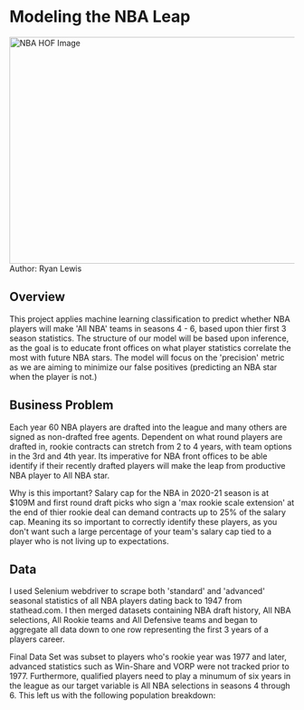 # Modeling the NBA Leap
<img src="https://specials-images.forbesimg.com/imageserve/6039162297e0c18b3c836174/960x0.jpg?cropX1=276&cropX2=2296&cropY1=51&cropY2=1188" alt= "NBA HOF Image" width="800" height="400"> 
Author: Ryan Lewis

## Overview
This project applies machine learning classification to predict whether NBA players will make 'All NBA' teams in seasons 4 - 6, based upon thier first 3 season statistics. The structure of our model will be based upon inference, as the goal is to educate front offices on what player statistics correlate the most with future NBA stars. The model will focus on the 'precision' metric as we are aiming to minimize our false positives (predicting an NBA star when the player is not.)

## Business Problem
Each year 60 NBA players are drafted into the league and many others are signed as non-drafted free agents. Dependent on what round players are drafted in, rookie contracts can stretch from 2 to 4 years, with team options in the 3rd and 4th year. Its imperative for NBA front offices to be able identify if their recently drafted players will make the leap from productive NBA player to All NBA star. 

Why is this important? Salary cap for the NBA in 2020-21 season is at $109M and first round draft picks who sign a 'max rookie scale extension' at the end of thier rookie deal can demand contracts up to 25% of the salary cap. Meaning its so important to correctly identify these players, as you don't want such a large percentage of your team's salary cap tied to a player who is not living up to expectations.
## Data
I used Selenium webdriver to scrape both 'standard' and 'advanced' seasonal statistics of all NBA players dating back to 1947 from stathead.com. I then merged datasets containing NBA draft history, All NBA selections, All Rookie teams and All Defensive teams and began to aggregate all data down to one row representing the first 3 years of a players career. 

Final Data Set was subset to players who's rookie year was 1977 and later, advanced statistics such as Win-Share and VORP were not tracked prior to 1977. Furthermore, qualified players need to play a minumum of six years in the league as our target variable is All NBA selections in seasons 4 through 6. This left us with the following population breakdown:

<insert bar chart>
  
  
